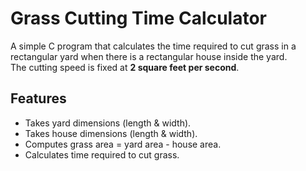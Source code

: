 
# Grass Cutting Time Calculator

A simple C program that calculates the time required to cut grass in a rectangular yard when there is a rectangular house inside the yard.  
The cutting speed is fixed at **2 square feet per second**.

## Features
- Takes yard dimensions (length & width).
- Takes house dimensions (length & width).
- Computes grass area = yard area - house area.
- Calculates time required to cut grass.


